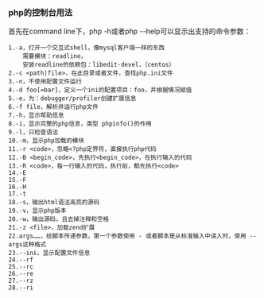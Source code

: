 ### php的控制台用法
首先在command line下，php -h或者php --help可以显示出支持的命令参数：

    1.-a，打开一个交互式shell，像mysql客户端一样的东西
        需要模块：readline，
        安装readline的依赖包：libedit-devel，（centos）
    2.-c <path|file>，在此目录或者文件，查找php.ini文件
    3.-n，不使用配置文件运行
    4.-d foo[=bar]，定义一个ini的配置项目：foo，并根据情况赋值
    5.-e，为：debugger/profiler创建扩展信息
    6.-f file，解析并运行php文件
    7.-h，显示帮助信息
    8.-i，显示完整的php信息，类型 phpinfo()的作用
    9.-l，只检查语法
    10.-m，显示php加载的模块
    11.-r <code>，忽略<?php定界符，直接执行php代码
    12.-B <begin_code>，先执行<begin_code>，在执行输入的代码
    13.-R <code>，每一行输入的代码，执行前，都先执行<code>
    14.-E
    15.-F
    16.-H
    17.-t
    18.-s，输出html语法高亮的源码
    19.-v，显示php版本
    20.-w，输出源码，且去掉注释和空格
    21.-z <file>，加载zend扩展
    22.args……，给脚本传递参数，第一个参数使用 - 或者脚本是从标准输入中读入时，使用 -- args这种格式
    23.--ini，显示配置文件信息
    24.--rf
    25.--rc
    26.--re
    27.--rz
    28.--ri